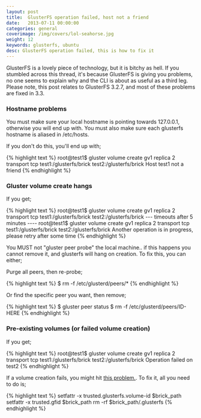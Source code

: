 ```yaml
---
layout: post
title:  GlusterFS operation failed, host not a friend
date:   2013-07-11 00:00:00
categories: general
coverimage: /img/covers/lol-seahorse.jpg
weight: 12
keywords: glusterfs, ubuntu
desc: GlusterFS operation failed, this is how to fix it
---
```


GlusterFS is a lovely piece of technology, but it is bitchy as hell. If you stumbled across this thread, it's because GlusterFS is giving you problems, no one seems to explain why and the CLI is about as useful as a third leg. Please note, this post relates to GlusterFS 3.2.7, and most of these problems are fixed in 3.3.

### Hostname problems

You must make sure your local hostname is pointing towards 127.0.0.1, otherwise you will end up with. You must also make sure each glusterfs hostname is aliased in /etc/hosts.

If you don't do this, you'll end up with;

{% highlight text %}
root@test1$ gluster volume create gv1 replica 2 transport tcp test1:/glusterfs/brick test2:/glusterfs/brick
Host test1 not a friend
{% endhighlight %}

### Gluster volume create hangs

If you get;

{% highlight text %}
root@test1$ gluster volume create gv1 replica 2 transport tcp test1:/glusterfs/brick test2:/glusterfs/brick
--- timeouts after 5 minutes ----
root@test1$ gluster volume create gv1 replica 2 transport tcp test1:/glusterfs/brick test2:/glusterfs/brick
Another operation is in progress, please retry after some time
{% endhighlight %}

You MUST not "gluster peer probe" the local machine.. if this happens you cannot remove it, and glusterfs will hang on creation. To fix this, you can either;

Purge all peers, then re-probe;

{% highlight text %}
$ rm -f /etc/glusterd/peers/*
{% endhighlight %}

Or find the specific peer you want, then remove;

{% highlight text %}
$ gluster peer status
$ rm -f /etc/glusterd/peers/ID-HERE
{% endhighlight %}

### Pre-existing volumes (or failed volume creation)

If you get;

{% highlight text %}
root@test1$ gluster volume create gv1 replica 2 transport tcp test1:/glusterfs/brick test2:/glusterfs/brick
Operation failed on test2
{% endhighlight %}

If a volume creation fails, you might hit [this problem.][1]. To fix it, all you need to do is;

{% highlight text %}
setfattr -x trusted.glusterfs.volume-id $brick_path
setfattr -x trusted.gfid $brick_path
rm -rf $brick_path/.glusterfs
{% endhighlight %}

 [1]: http://joejulian.name/blog/glusterfs-path-or-a-prefix-of-it-is-already-part-of-a-volume/
